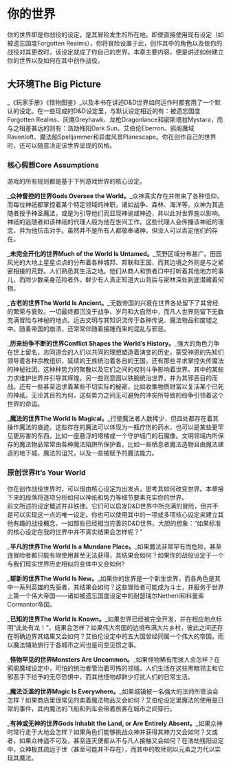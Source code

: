 # 你的世界

你的世界即是你战役的设定，是其冒险发生的所在地。即使直接使用现有设定（如被遗忘国度Forgotten Realms），你将冒险设置于此，创作其中的角色以及依你的战役对其更改时，该设定就成了你自己的世界。本章主要内容，便是讲述如何建立你的世界以及如何在其中创作战役。

## 大环境The Big Picture

&#x20;  _《玩家手册》《怪物图鉴》_以及本书在讲述D\&D世界如何运作时都套用了一个默认的设定。在一些现成的D\&D设定里，与默认设定相近的有：被遗忘国度Forgotten Realms、灰鹰Greyhawk、龙枪Dragonlance和密斯塔拉Mystara，而与之相差甚远的则有：浩劫残阳Dark Sun、艾伯伦Eberron、鸦阁魔域Ravenloft、魔法船Spelljammer和异度风景Planescape。你在创作自己的世界时，还可以随意决定该世界呈现的风格。

### **核心假想Core Assumptions**

&#x20;   游戏的所有规则都是基于下列游戏世界的核心设定。

&#x20;   _**众神督控的世界Gods Oversee the World。**_众神真实存在并带来了各种信仰，而每位神祇都掌控着某个特定领域的神职，诸如战争、森林、海洋等。众神为其追随者授予神圣魔法，或是为引导他们而显现神谕或神迹，并以此对世界施以影响。神祇的追随者如该神祇的代理人般为他在世间工作。这些代理人会传播该神祇的理念，并为他抗击对手。虽然并不是所有人都敬奉诸神，但没人可以否定他们的存在。

&#x20;   _**未完全开化的世界Much of the World Is Untamed。**_荒野区域分布甚广。田园风光的大地上星星点点的分布着各种城邦、邦联和王国，而其边境之外则是与之紧密相接的荒野。人们熟悉其生活之地。他们从商人和旅者口中打听着其他地方的事儿，而除少数亲身范险者外，鲜少有人真正知道大山背后与密林深处到底潜藏着何物。

&#x20;   _**古老的世界The World Is Ancient。**_无数帝国的兴衰在世界各处留下了其曾经的繁荣与衰败。一切最终都沉没于战争、岁月和大自然中，而凡人世界则留下无数充满冒险与神秘的地点。远古文明与其知识流传于各种传说、魔法物品和废墟之中。随着帝国的崩溃，还常常伴随着接踵而来的混乱与邪恶。

&#x20;   _**历来纷争不断的世界Conflict Shapes the World’s History。**_强大的角色力争在世上留名，志同道合的人们以共同的理想塑造着演变的历史。蒙受神恩的先知们领导着各种宗教组织，延续的王族统治着各自的王国，还有那些寻求掌控失传魔法的神秘社团。这种种势力的聚散以及它们之间的权利斗争影响着世界。其中的某些力求维护世界并引导其辉煌。另一些则意图以铁腕统治世界，并为其邪恶目的而战。还有一些甚至追求着某些不切实际的秘密，比如收集物质财富以复活某个已死的神祇。无论其目的为何，这些势力之间无可避免的冲突所导致的纷争引领着这个世界的命运。

&#x20;   _**魔法的世界The World Is Magical。**_行使魔法者人数稀少，但四处都存在着其操作魔法的痕迹。这些存在的魔法可以体现为一瓶疗伤的药水，也可以是某些更罕见更厉害的东西，比如一座悬浮的塔楼或一个守护城门的石魔像。文明领域内所保存的魔法物品常常由各种魔法陷阱所保护着，比如一些栖息者魔法造物且由魔法建造的地下城，魔法的诅咒，以及一些被赋予的魔法能力。

### **原创世界It’s Your World**

&#x20;   你在创作战役世界时，可以借由核心设定为出发点，思考其如何改变世界。本章接下来的段落将逐项分析如何以神祇和势力等细节要素充实你的世界。\
&#x20;   前文所述的设定概述并非铁律。它们可以启发D\&D世界中所充满的冒险，但并不是可以实现这一点的唯一设定。你也可以使用其中的一项或多项核心设定来建立其他有趣的战役概念，一如那些已经相当完善的D\&D世界。大胆的想象：“如果标准的核心设定在我的世界中并不真实结果会怎样呢？”

&#x20;   _**平凡的世界The World Is a Mundane Place。**_如果魔法非常罕有而危险，甚至连冒险者都只能有限使用甚至无法获得，其结果会如何？如果你的战役设定于一个与我们现实世界历史相似的变体中又会如何?

&#x20;   _**崭新的世界The World Is New。**_如果你的世界是一个新生世界，而各角色是其中一系列英雄的先驱者，其结果会如何？这些冒险者可能成为斗士，并服务于世界上第一个伟大帝国——诸如被遗忘国度设定中的耐瑟瑞尔Netheril和科曼索Cormantor帝国。

&#x20;   _**已知的世界The World Is Known。**_如果世界已经被完全开发，并在相应地点标明“此处有龙！”，结果会怎样？如果伟大帝国的边境布满大片乡村，彼此之间还存在明确边界其结果又会如何？艾伯伦设定中的五大国曾经同属一个伟大的帝国，而以魔法辅助旅行于各城市之间也是司空见惯之事。

&#x20;   _**怪物罕见的世界Monsters Are Uncommon。**_如果怪物稀有而骇人会怎样？在鸦阁魔域设定中，可怕的统治者管治着可怖的领域。人们生活在这些黑暗领主和它邪恶手下给予的无尽恐惧中，而其他怪物却鲜少打扰人们的日常生活。

&#x20;   _**魔法泛滥的世界Magic Is Everywhere。**_如果城镇被一名强大的法师所管治会怎样？如果商店里很常见的卖着魔法物品又会如何？艾伯伦设定里魔法的使用是日常的事件，其内魔法的飞船和列车会带着旅客在城市之间穿行。

&#x20;   _**有神或无神的世界Gods Inhabit the Land, or Are Entirely Absent。**_如果众神时常行走于大地会怎样？如果角色们能够挑战众神并获得其神力又会如何？又或者，如果众神遥不可及，甚至连天使都从不与凡人接触又会如何？在浩劫残阳设定中，众神极其疏远于世（甚至可能并不存在），而其中的牧师则以元素之力代以实现其魔法。
